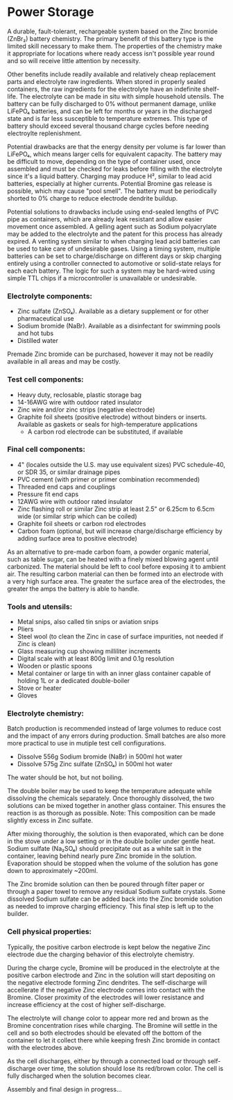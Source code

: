 # Power Storage

A durable, fault-tolerant, rechargeable system based on the Zinc bromide (ZnBr₂) battery chemistry. The primary benefit of this battery type is the limited skill necessary to make them. The properties of the chemistry make it appropriate for locations where ready access isn't possible year round and so will receive little attention by necessity.

Other benefits include readily available and relatively cheap replacement parts and electrolyte raw ingredients. When stored in properly sealed containers, the raw ingredients for the electrolyte have an indefinite shelf-life. The electrolyte can be made in situ with simple household utensils. The battery can be fully discharged to 0% without permanent damage, unlike LiFePO₄ batteries, and can be left for months or years in the discharged state and is far less susceptible to temperature extremes. This type of battery should exceed several thousand charge cycles before needing electroylte replenishment.

Potential drawbacks are that the energy density per volume is far lower than LiFePO₄, which means larger cells for equivalent capacity. The battery may be difficult to move, depending on the type of container used, once assembled and must be checked for leaks before filling with the electrolyte since it's a liquid battery. Charging may produce H², similar to lead acid batteries, especially at higher currents. Potential Bromine gas release is possible, which may cause "pool smell". The battery must be periodically shorted to 0% charge to reduce electrode dendrite buildup.

Potential solutions to drawbacks include using end-sealed lengths of PVC pipe as containers, which are already leak resistant and allow easier movement once assembled. A gelling agent such as Sodium polyacrylate may be added to the electrolyte and the patent for this process has already expired. A venting system similar to when charging lead acid batteries can be used to take care of undesirable gases. Using a timing system, multiple batteries can be set to charge/discharge on different days or skip charging entirely using a controller connected to automotive or solid-state relays for each each battery. The logic for such a system may be hard-wired using simple TTL chips if a microcontroller is unavailable or undesirable.

### Electrolyte components:
* Zinc sulfate (ZnSO₄). Available as a dietary supplement or for other pharmaceutical use
* Sodium bromide (NaBr). Available as a disinfectant for swimming pools and hot tubs
* Distilled water

Premade Zinc bromide can be purchased, however it may not be readily available in all areas and may be costly.

### Test cell components:
* Heavy duty, reclosable, plastic storage bag
* 14-16AWG wire with outdoor rated insulator
* Zinc wire and/or zinc strips (negative electrode)
* Graphite foil sheets (positive electrode) without binders or inserts. Available as gaskets or seals for high-temperature applications
  * A carbon rod electrode can be substituted, if available 

### Final cell components:
* 4" (locales outside the U.S. may use equivalent sizes) PVC schedule-40, or SDR 35, or similar drainage pipes
* PVC cement (with primer or primer combination recommended)
* Threaded end caps and couplings
* Pressure fit end caps
* 12AWG wire with outdoor rated insulator
* Zinc flashing roll or similar Zinc strip at least 2.5" or 6.25cm to 6.5cm wide (or similar strip which can be coiled)
* Graphite foil sheets or carbon rod electrodes 
* Carbon foam (optional, but will increase charge/discharge efficiency by adding surface area to positive electrode)

As an alternative to pre-made carbon foam, a powder organic material, such as table sugar, can be heated with a finely mixed blowing agent until carbonized. The material should be left to cool before exposing it to ambient air. The resulting carbon material can then be formed into an electrode with a very high surface area. The greater the surface area of the electrodes, the greater the amps the battery is able to handle.

### Tools and utensils:
* Metal snips, also called tin snips or aviation snips
* Pliers
* Steel wool (to clean the Zinc in case of surface impurities, not needed if Zinc is clean)
* Glass measuring cup showing milliliter increments
* Digital scale with at least 800g limit and 0.1g resolution
* Wooden or plastic spoons
* Metal container or large tin with an inner glass container capable of holding 1L or a dedicated double-boiler
* Stove or heater
* Gloves

### Electrolyte chemistry: 
Batch production is recommended instead of large volumes to reduce cost and the impact of any errors during production. Small batches are also more more practical to use in mutiple test cell configurations.

* Dissolve 556g Sodium bromide (NaBr) in 500ml hot water
* Dissolve 575g Zinc sulfate (ZnSO₄) in 500ml hot water

The water should be hot, but not boiling.

The double boiler may be used to keep the temperature adequate while dissolving the chemicals separately. Once thoroughly dissolved, the two solutions can be mixed together in another glass container. This ensures the reaction is as thorough as possible. Note: This composition can be made slightly excess in Zinc sulfate.

After mixing thoroughly, the solution is then evaporated, which can be done in the stove under a low setting or in the double boiler under gentle heat. Sodium sulfate (Na₂SO₄) should precipitate out as a white salt in the container, leaving behind nearly pure Zinc bromide in the solution. Evaporation should be stopped when the volume of the solution has gone down to approximately ~200ml.

The Zinc bromide solution can then be poured through filter paper or through a paper towel to remove any residual Sodium sulfate crystals. Some dissolved Sodium sulfate can be added back into the Zinc bromide solution as needed to improve charging efficiency. This final step is left up to the builder.

### Cell physical properties:
Typically, the positive carbon electrode is kept below the negative Zinc electrode due the charging behavior of this electrolyte chemistry.

During the charge cycle, Bromine will be produced in the electrolyte at the positive carbon electrode and Zinc in the solution will start depositing on the negative electrode forming Zinc dendrites. The self-discharge will accellerate if the negative Zinc electrode comes into contact with the Bromine. Closer proximity of the electrodes will lower resistance and increase efficiency at the cost of higher self-discharge.

The electrolyte will change color to appear more red and brown as the Bromine concentration rises while charging. The Bromine will settle in the cell and so both electrodes should be elevated off the bottom of the container to let it collect there while keeping fresh Zinc bromide in contact with the electrodes above.

As the cell discharges, either by through a connected load or through self-discharge over time, the solution should lose its red/brown color. The cell is fully discharged when the solution becomes clear.

Assembly and final design in progress...


